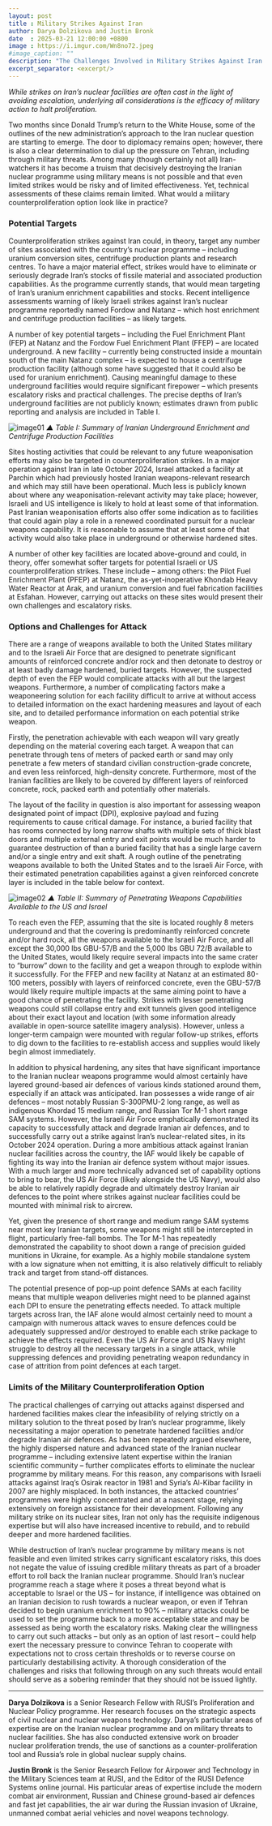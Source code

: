 ```yaml
---
layout: post
title : Military Strikes Against Iran
author: Darya Dolzikova and Justin Bronk
date  : 2025-03-21 12:00:00 +0800
image : https://i.imgur.com/Wn8no72.jpeg
#image_caption: ""
description: "The Challenges Involved in Military Strikes Against Iran’s Nuclear Programme"
excerpt_separator: <excerpt/>
---
```


_While strikes on Iran’s nuclear facilities are often cast in the light of avoiding escalation, underlying all considerations is the efficacy of military action to halt proliferation._

<excerpt/>

Two months since Donald Trump’s return to the White House, some of the outlines of the new administration’s approach to the Iran nuclear question are starting to emerge. The door to diplomacy remains open; however, there is also a clear determination to dial up the pressure on Tehran, including through military threats. Among many (though certainly not all) Iran-watchers it has become a truism that decisively destroying the Iranian nuclear programme using military means is not possible and that even limited strikes would be risky and of limited effectiveness. Yet, technical assessments of these claims remain limited. What would a military counterproliferation option look like in practice?


### Potential Targets

Counterproliferation strikes against Iran could, in theory, target any number of sites associated with the country’s nuclear programme – including uranium conversion sites, centrifuge production plants and research centres. To have a major material effect, strikes would have to eliminate or seriously degrade Iran’s stocks of fissile material and associated production capabilities. As the programme currently stands, that would mean targeting of Iran’s uranium enrichment capabilities and stocks. Recent intelligence assessments warning of likely Israeli strikes against Iran’s nuclear programme reportedly named Fordow and Natanz – which host enrichment and centrifuge production facilities – as likely targets.

A number of key potential targets – including the Fuel Enrichment Plant (FEP) at Natanz and the Fordow Fuel Enrichment Plant (FFEP) – are located underground. A new facility – currently being constructed inside a mountain south of the main Natanz complex – is expected to house a centrifuge production facility (although some have suggested that it could also be used for uranium enrichment). Causing meaningful damage to these underground facilities would require significant firepower – which presents escalatory risks and practical challenges. The precise depths of Iran’s underground facilities are not publicly known; estimates drawn from public reporting and analysis are included in Table I.

![image01](https://i.imgur.com/Oo7LvV1.png)
_▲ Table I: Summary of Iranian Underground Enrichment and Centrifuge Production Facilities_

Sites hosting activities that could be relevant to any future weaponisation efforts may also be targeted in counterproliferation strikes. In a major operation against Iran in late October 2024, Israel attacked a facility at Parchin which had previously hosted Iranian weapons-relevant research and which may still have been operational. Much less is publicly known about where any weaponisation-relevant activity may take place; however, Israeli and US intelligence is likely to hold at least some of that information. Past Iranian weaponisation efforts also offer some indication as to facilities that could again play a role in a renewed coordinated pursuit for a nuclear weapons capability. It is reasonable to assume that at least some of that activity would also take place in underground or otherwise hardened sites.

A number of other key facilities are located above-ground and could, in theory, offer somewhat softer targets for potential Israeli or US counterproliferation strikes. These include – among others: the Pilot Fuel Enrichment Plant (PFEP) at Natanz, the as-yet-inoperative Khondab Heavy Water Reactor at Arak, and uranium conversion and fuel fabrication facilities at Esfahan. However, carrying out attacks on these sites would present their own challenges and escalatory risks.


### Options and Challenges for Attack

There are a range of weapons available to both the United States military and to the Israeli Air Force that are designed to penetrate significant amounts of reinforced concrete and/or rock and then detonate to destroy or at least badly damage hardened, buried targets. However, the suspected depth of even the FEP would complicate attacks with all but the largest weapons. Furthermore, a number of complicating factors make a weaponeering solution for each facility difficult to arrive at without access to detailed information on the exact hardening measures and layout of each site, and to detailed performance information on each potential strike weapon.

Firstly, the penetration achievable with each weapon will vary greatly depending on the material covering each target. A weapon that can penetrate through tens of meters of packed earth or sand may only penetrate a few meters of standard civilian construction-grade concrete, and even less reinforced, high-density concrete. Furthermore, most of the Iranian facilities are likely to be covered by different layers of reinforced concrete, rock, packed earth and potentially other materials.

The layout of the facility in question is also important for assessing weapon designated point of impact (DPI), explosive payload and fuzing requirements to cause critical damage. For instance, a buried facility that has rooms connected by long narrow shafts with multiple sets of thick blast doors and multiple external entry and exit points would be much harder to guarantee destruction of than a buried facility that has a single large cavern and/or a single entry and exit shaft. A rough outline of the penetrating weapons available to both the United States and to the Israeli Air Force, with their estimated penetration capabilities against a given reinforced concrete layer is included in the table below for context.

![image02](https://i.imgur.com/NRMPOK7.png)
_▲ Table II: Summary of Penetrating Weapons Capabilities Available to the US and Israel_

To reach even the FEP, assuming that the site is located roughly 8 meters underground and that the covering is predominantly reinforced concrete and/or hard rock, all the weapons available to the Israeli Air Force, and all except the 30,000 lbs GBU-57/B and the 5,000 lbs GBU 72/B available to the United States, would likely require several impacts into the same crater to “burrow” down to the facility and get a weapon through to explode within it successfully. For the FFEP and new facility at Natanz at an estimated 80-100 meters, possibly with layers of reinforced concrete, even the GBU-57/B would likely require multiple impacts at the same aiming point to have a good chance of penetrating the facility. Strikes with lesser penetrating weapons could still collapse entry and exit tunnels given good intelligence about their exact layout and location (with some information already available in open-source satellite imagery analysis). However, unless a longer-term campaign were mounted with regular follow-up strikes, efforts to dig down to the facilities to re-establish access and supplies would likely begin almost immediately.

In addition to physical hardening, any sites that have significant importance to the Iranian nuclear weapons programme would almost certainly have layered ground-based air defences of various kinds stationed around them, especially if an attack was anticipated. Iran possesses a wide range of air defences – most notably Russian S-300PMU-2 long range, as well as indigenous Khordad 15 medium range, and Russian Tor M-1 short range SAM systems. However, the Israeli Air Force emphatically demonstrated its capacity to successfully attack and degrade Iranian air defences, and to successfully carry out a strike against Iran’s nuclear-related sites, in its October 2024 operation. During a more ambitious attack against Iranian nuclear facilities across the country, the IAF would likely be capable of fighting its way into the Iranian air defence system without major issues. With a much larger and more technically advanced set of capability options to bring to bear, the US Air Force (likely alongside the US Navy), would also be able to relatively rapidly degrade and ultimately destroy Iranian air defences to the point where strikes against nuclear facilities could be mounted with minimal risk to aircrew.

Yet, given the presence of short range and medium range SAM systems near most key Iranian targets, some weapons might still be intercepted in flight, particularly free-fall bombs. The Tor M-1 has repeatedly demonstrated the capability to shoot down a range of precision guided munitions in Ukraine, for example. As a highly mobile standalone system with a low signature when not emitting, it is also relatively difficult to reliably track and target from stand-off distances.

The potential presence of pop-up point defence SAMs at each facility means that multiple weapon deliveries might need to be planned against each DPI to ensure the penetrating effects needed. To attack multiple targets across Iran, the IAF alone would almost certainly need to mount a campaign with numerous attack waves to ensure defences could be adequately suppressed and/or destroyed to enable each strike package to achieve the effects required. Even the US Air Force and US Navy might struggle to destroy all the necessary targets in a single attack, while suppressing defences and providing penetrating weapon redundancy in case of attrition from point defences at each target.


### Limits of the Military Counterproliferation Option

The practical challenges of carrying out attacks against dispersed and hardened facilities makes clear the infeasibility of relying strictly on a military solution to the threat posed by Iran’s nuclear programme, likely necessitating a major operation to penetrate hardened facilities and/or degrade Iranian air defences. As has been repeatedly argued elsewhere, the highly dispersed nature and advanced state of the Iranian nuclear programme – including extensive latent expertise within the Iranian scientific community – further complicates efforts to eliminate the nuclear programme by military means. For this reason, any comparisons with Israeli attacks against Iraq’s Osirak reactor in 1981 and Syria’s Al-Kibar facility in 2007 are highly misplaced. In both instances, the attacked countries’ programmes were highly concentrated and at a nascent stage, relying extensively on foreign assistance for their development. Following any military strike on its nuclear sites, Iran not only has the requisite indigenous expertise but will also have increased incentive to rebuild, and to rebuild deeper and more hardened facilities.

While destruction of Iran’s nuclear programme by military means is not feasible and even limited strikes carry significant escalatory risks, this does not negate the value of issuing credible military threats as part of a broader effort to roll back the Iranian nuclear programme. Should Iran’s nuclear programme reach a stage where it poses a threat beyond what is acceptable to Israel or the US – for instance, if intelligence was obtained on an Iranian decision to rush towards a nuclear weapon, or even if Tehran decided to begin uranium enrichment to 90% – military attacks could be used to set the programme back to a more acceptable state and may be assessed as being worth the escalatory risks. Making clear the willingness to carry out such attacks – but only as an option of last resort – could help exert the necessary pressure to convince Tehran to cooperate with expectations not to cross certain thresholds or to reverse course on particularly destabilising activity. A thorough consideration of the challenges and risks that following through on any such threats would entail should serve as a sobering reminder that they should not be issued lightly.

---

__Darya Dolzikova__ is a Senior Research Fellow with RUSI’s Proliferation and Nuclear Policy programme. Her research focuses on the strategic aspects of civil nuclear and nuclear weapons technology. Darya’s particular areas of expertise are on the Iranian nuclear programme and on military threats to nuclear facilities. She has also conducted extensive work on broader nuclear proliferation trends, the use of sanctions as a counter-proliferation tool and Russia’s role in global nuclear supply chains.

__Justin Bronk__ is the Senior Research Fellow for Airpower and Technology in the Military Sciences team at RUSI, and the Editor of the RUSI Defence Systems online journal. His particular areas of expertise include the modern combat air environment, Russian and Chinese ground-based air defences and fast jet capabilities, the air war during the Russian invasion of Ukraine, unmanned combat aerial vehicles and novel weapons technology.
